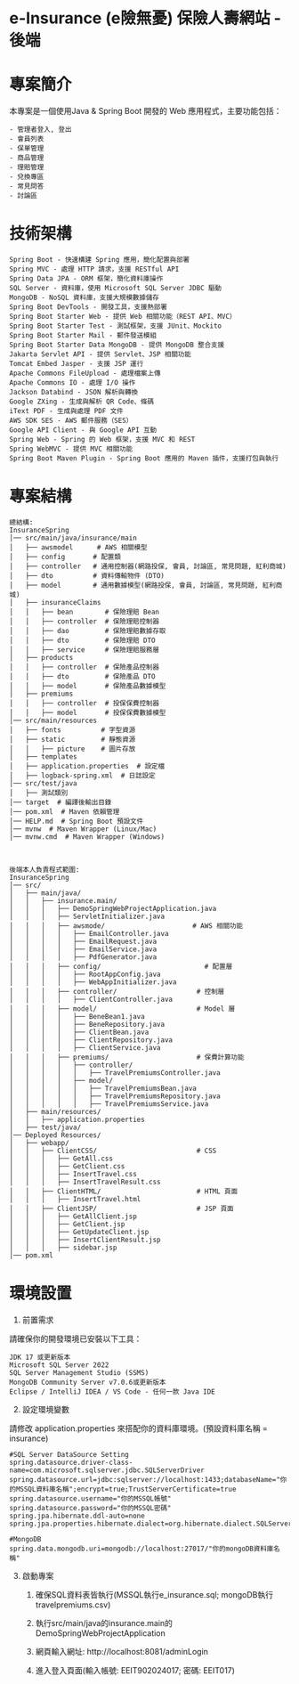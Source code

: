 # e-Insurance (e險無憂) 保險人壽網站 - 後端

# 專案簡介

本專案是一個使用Java & Spring Boot 開發的 Web 應用程式，主要功能包括：

    - 管理者登入, 登出
    - 會員列表
    - 保單管理
    - 商品管理
    - 理賠管理
    - 兌換專區
    - 常見問答
    - 討論區 

# 技術架構

    Spring Boot - 快速構建 Spring 應用，簡化配置與部署
    Spring MVC - 處理 HTTP 請求，支援 RESTful API
    Spring Data JPA - ORM 框架，簡化資料庫操作
    SQL Server - 資料庫，使用 Microsoft SQL Server JDBC 驅動
    MongoDB - NoSQL 資料庫，支援大規模數據儲存
    Spring Boot DevTools - 開發工具，支援熱部署
    Spring Boot Starter Web - 提供 Web 相關功能（REST API、MVC）
    Spring Boot Starter Test - 測試框架，支援 JUnit、Mockito
    Spring Boot Starter Mail - 郵件發送模組
    Spring Boot Starter Data MongoDB - 提供 MongoDB 整合支援
    Jakarta Servlet API - 提供 Servlet、JSP 相關功能
    Tomcat Embed Jasper - 支援 JSP 運行
    Apache Commons FileUpload - 處理檔案上傳
    Apache Commons IO - 處理 I/O 操作
    Jackson Databind - JSON 解析與轉換
    Google ZXing - 生成與解析 QR Code、條碼
    iText PDF - 生成與處理 PDF 文件
    AWS SDK SES - AWS 郵件服務（SES）
    Google API Client - 與 Google API 互動
    Spring Web - Spring 的 Web 框架，支援 MVC 和 REST
    Spring WebMVC - 提供 MVC 相關功能
    Spring Boot Maven Plugin - Spring Boot 應用的 Maven 插件，支援打包與執行

# 專案結構

    總結構:
    InsuranceSpring
    │── src/main/java/insurance/main
    │   ├── awsmodel      # AWS 相關模型
    │   ├── config       # 配置類
    │   ├── controller   # 通用控制器(網路投保, 會員, 討論區, 常見問題, 紅利商城)
    │   ├── dto          # 資料傳輸物件 (DTO)
    │   ├── model        # 通用數據模型(網路投保, 會員, 討論區, 常見問題, 紅利商城)
    │   ├── insuranceClaims
    │   │   ├── bean        # 保險理賠 Bean
    │   │   ├── controller  # 保險理賠控制器
    │   │   ├── dao         # 保險理賠數據存取
    │   │   ├── dto         # 保險理賠 DTO
    │   │   ├── service     # 保險理賠服務層
    │   ├── products
    │   │   ├── controller  # 保險產品控制器
    │   │   ├── dto         # 保險產品 DTO
    │   │   ├── model       # 保險產品數據模型
    │   ├── premiums
    │   │   ├── controller  # 投保保費控制器
    │   │   ├── model       # 投保保費數據模型
    │── src/main/resources
    │   ├── fonts          # 字型資源
    │   ├── static         # 靜態資源
    │   │   ├── picture    # 圖片存放
    │   ├── templates      
    │   ├── application.properties  # 設定檔
    │   ├── logback-spring.xml  # 日誌設定
    │── src/test/java
    │   ├── 測試類別
    │── target  # 編譯後輸出目錄
    │── pom.xml  # Maven 依賴管理
    │── HELP.md  # Spring Boot 預設文件
    │── mvnw  # Maven Wrapper (Linux/Mac)
    │── mvnw.cmd  # Maven Wrapper (Windows)



    後端本人負責程式範圍:
    InsuranceSpring
    │── src/
    │   ├── main/java/
    │   │   ├── insurance.main/
    │   │   │   ├── DemoSpringWebProjectApplication.java
    │   │   │   ├── ServletInitializer.java
    │   │   │   ├── awsmode/                      # AWS 相關功能
    │   │   │   │   ├── EmailController.java
    │   │   │   │   ├── EmailRequest.java
    │   │   │   │   ├── EmailService.java
    │   │   │   │   ├── PdfGenerator.java
    │   │   │   ├── config/                          # 配置層
    │   │   │   │   ├── RootAppConfig.java
    │   │   │   │   ├── WebAppInitializer.java
    │   │   │   ├── controller/                    # 控制層
    │   │   │   │   ├── ClientController.java
    │   │   │   ├── model/                         # Model 層
    │   │   │   │   ├── BeneBean1.java
    │   │   │   │   ├── BeneRepository.java
    │   │   │   │   ├── ClientBean.java
    │   │   │   │   ├── ClientRepository.java
    │   │   │   │   ├── ClientService.java
    │   │   │   ├── premiums/                      # 保費計算功能
    │   │   │   │   ├── controller/
    │   │   │   │   │   ├── TravelPremiumsController.java
    │   │   │   │   ├── model/
    │   │   │   │   │   ├── TravelPremiumsBean.java
    │   │   │   │   │   ├── TravelPremiumsRepository.java
    │   │   │   │   │   ├── TravelPremiumsService.java
    │   ├── main/resources/
    │   │   ├── application.properties
    │   ├── test/java/
    │── Deployed Resources/
    │   ├── webapp/
    │   │   ├── ClientCSS/                         # CSS
    │   │   │   ├── GetAll.css
    │   │   │   ├── GetClient.css
    │   │   │   ├── InsertTravel.css
    │   │   │   ├── InsertTravelResult.css
    │   │   ├── ClientHTML/                        # HTML 頁面
    │   │   │   ├── InsertTravel.html
    │   │   ├── ClientJSP/                         # JSP 頁面
    │   │   │   ├── GetAllClient.jsp
    │   │   │   ├── GetClient.jsp
    │   │   │   ├── GetUpdateClient.jsp
    │   │   │   ├── InsertClientResult.jsp
    │   │   │   ├── sidebar.jsp
    │── pom.xml


# 環境設置

1. 前置需求

請確保你的開發環境已安裝以下工具：

    JDK 17 或更新版本
    Microsoft SQL Server 2022 
    SQL Server Management Studio (SSMS)
    MongoDB Community Server v7.0.6或更新版本
    Eclipse / IntelliJ IDEA / VS Code - 任何一款 Java IDE

2. 設定環境變數

請修改 application.properties 來搭配你的資料庫環境。(預設資料庫名稱 = insurance)

    #SQL Server DataSource Setting
    spring.datasource.driver-class-name=com.microsoft.sqlserver.jdbc.SQLServerDriver
    spring.datasource.url=jdbc:sqlserver://localhost:1433;databaseName="你的MSSQL資料庫名稱";encrypt=true;TrustServerCertificate=true
    spring.datasource.username="你的MSSQL帳號"
    spring.datasource.password="你的MSSQL密碼"
    spring.jpa.hibernate.ddl-auto=none
    spring.jpa.properties.hibernate.dialect=org.hibernate.dialect.SQLServerDialect

    #MongoDB
    spring.data.mongodb.uri=mongodb://localhost:27017/"你的mongoDB資料庫名稱"

3. 啟動專案

    1. 確保SQL資料表皆執行(MSSQL執行e_insurance.sql; mongoDB執行travelpremiums.csv)

    2. 執行src/main/java的insurance.main的 DemoSpringWebProjectApplication

    3. 網頁輸入網址: http://localhost:8081/adminLogin

    4. 進入登入頁面(輸入帳號: EEIT902024017; 密碼: EEIT017)
